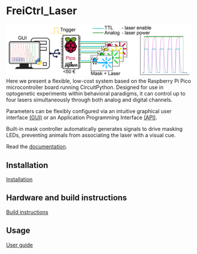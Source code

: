 # FreiCtrl_Laser
![Abstract](docs/_static/HillYMaze_board-09.png)
Here we present a flexible, low-cost system based on the Raspberry Pi Pico microcontroller board
running CircuitPython. Designed for use in optogenetic experiments within behavioral paradigms, it can control
up to four lasers simultaneously through both analog and digital channels. 

Parameters can be flexibly configured via an intuitive graphical user interface [(GUI)](documentation/gui.md) or an Application Programming
Interface [(API)](documentation/uart_api.md). 

Built-in mask controller automatically generates signals to drive masking LEDs, preventing animals from associating
the laser with a visual cue. 

Read the [documentation](https://arturoptophys.github.io/FreiCtrl_Laser/).

## Installation
[Installation](documentation/installation.md)

## Hardware and build instructions
[Build instructions](documentation/hardware_circuits)

## Usage
[User guide](documentation/user_guide.md)




